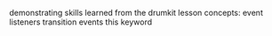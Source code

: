 demonstrating skills learned from the drumkit lesson
concepts:
event listeners
transition events
this keyword